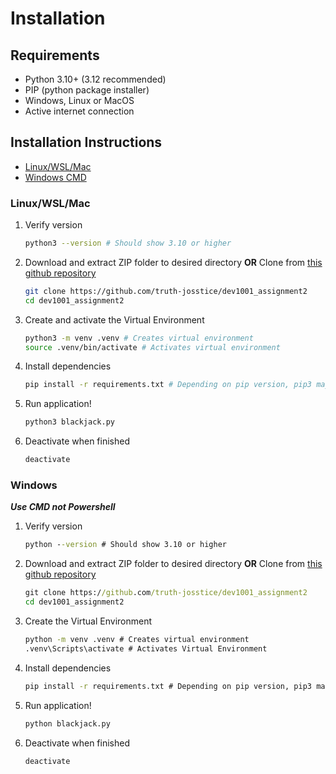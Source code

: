 # Installation

## Requirements

- Python 3.10+ (3.12 recommended)
- PIP (python package installer)
- Windows, Linux or MacOS
- Active internet connection

## Installation Instructions

- [Linux/WSL/Mac](#linuxwslmac)
- [Windows CMD](#windows)

### Linux/WSL/Mac

1. Verify version

   ```bash
   python3 --version # Should show 3.10 or higher
   ```

2. Download and extract ZIP folder to desired directory
   **OR**
   Clone from [this github repository](https://github.com/truth-josstice/dev1001_assignment2)

   ```bash
   git clone https://github.com/truth-josstice/dev1001_assignment2
   cd dev1001_assignment2
   ```

3. Create and activate the Virtual Environment

   ```bash
   python3 -m venv .venv # Creates virtual environment
   source .venv/bin/activate # Activates virtual environment
   ```

4. Install dependencies

   ```bash
   pip install -r requirements.txt # Depending on pip version, pip3 may be required instead
   ```

5. Run application!

   ```bash
   python3 blackjack.py
   ```

6. Deactivate when finished

   ```bash
   deactivate
   ```

### Windows

**_Use CMD not Powershell_**

1. Verify version

   ```cmd
   python --version # Should show 3.10 or higher
   ```

2. Download and extract ZIP folder to desired directory
   **OR**
   Clone from [this github repository](https://github.com/truth-josstice/dev1001_assignment2)

   ```cmd
   git clone https://github.com/truth-josstice/dev1001_assignment2
   cd dev1001_assignment2
   ```

3. Create the Virtual Environment

   ```cmd
   python -m venv .venv # Creates virtual environment
   .venv\Scripts\activate # Activates Virtual Environment
   ```

4. Install dependencies

   ```cmd
   pip install -r requirements.txt # Depending on pip version, pip3 may be required instead
   ```

5. Run application!

   ```cmd
   python blackjack.py
   ```

6. Deactivate when finished

   ```cmd
   deactivate
   ```
